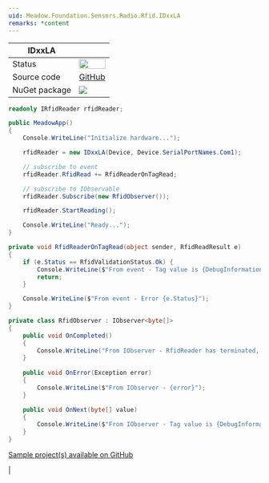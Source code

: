 ```yaml
---
uid: Meadow.Foundation.Sensors.Radio.Rfid.IDxxLA
remarks: *content
---
```


| IDxxLA | |
|--------|--------|
| Status | <img src="https://img.shields.io/badge/Working-brightgreen" style="width: auto; height: -webkit-fill-available;" /> |
| Source code | [GitHub](https://github.com/WildernessLabs/Meadow.Foundation/tree/master/Source/Meadow.Foundation.Peripherals/Sensors.Radio.Rfid.IDxxLA) |
| NuGet package | <a href="https://www.nuget.org/packages/Meadow.Foundation.Sensors.Radio.Rfid.IDxxLA/" target="_blank"><img src="https://img.shields.io/nuget/v/Meadow.Foundation.Sensors.Radio.Rfid.IDxxLA.svg?label=Meadow.Foundation.Sensors.Radio.Rfid.IDxxLA" /></a> |

```csharp
readonly IRfidReader rfidReader;

public MeadowApp()
{
    Console.WriteLine("Initialize hardware...");

    rfidReader = new IDxxLA(Device, Device.SerialPortNames.Com1);

    // subscribe to event
    rfidReader.RfidRead += RfidReaderOnTagRead;

    // subscribe to IObservable
    rfidReader.Subscribe(new RfidObserver());

    rfidReader.StartReading();

    Console.WriteLine("Ready...");
}

private void RfidReaderOnTagRead(object sender, RfidReadResult e)
{
    if (e.Status == RfidValidationStatus.Ok) {
        Console.WriteLine($"From event - Tag value is {DebugInformation.Hexadecimal(e.RfidTag)}");
        return;
    }

    Console.WriteLine($"From event - Error {e.Status}");
}

private class RfidObserver : IObserver<byte[]>
{
    public void OnCompleted()
    {
        Console.WriteLine("From IObserver - RfidReader has terminated, no more events will be emitted.");
    }
     
    public void OnError(Exception error)
    {
        Console.WriteLine($"From IObserver - {error}");
    }

    public void OnNext(byte[] value)
    {
        Console.WriteLine($"From IObserver - Tag value is {DebugInformation.Hexadecimal(value)}");
    }
}

```

[Sample project(s) available on GitHub](https://github.com/WildernessLabs/Meadow.Foundation/tree/master/Source/Meadow.Foundation.Peripherals/Sensors.Radio.Rfid.IDxxLA/Samples/Sensors.Radio.Rfid.IDxxLA_Sample)

|
